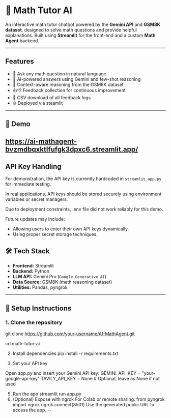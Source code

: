 # 🧮 Math Tutor AI

An interactive math tutor chatbot powered by the **Gemini API** and **GSM8K dataset**, designed to solve math questions and provide helpful explanations. Built using **Streamlit** for the front-end and a custom **Math Agent** backend.

---

##  Features

- 💬 Ask any math question in natural language
- 🤖 AI-powered answers using Gemini  and few-shot reasoning
- 🧠 Context-aware reasoning from the GSM8K dataset
- 👍👎 Feedback collection for continuous improvement
- 📄 CSV download of all feedback logs
- 🌐 Deployed via steamlit

---

## 🚀 Demo

https://ai-mathagent-bvzmdbqxktlfufgk3dpxc6.streamlit.app/
---
## API Key Handling

For demonstration, the API key is currently hardcoded in `streamlit_app.py` for immediate testing.

In real applications, API keys should be stored securely using environment variables or secret managers.

Due to deployment constraints, .env file did not work reliably for this demo.

Future updates may include:

- Allowing users to enter their own API keys dynamically.
- Using proper secret storage techniques.
## 🛠️ Tech Stack

- **Frontend:** Streamlit  
- **Backend:** Python  
- **LLM API:** Gemini Pro (`Google Generative AI`)  
- **Data Source:** GSM8K (math reasoning dataset)  
- **Utilities:** Pandas, pyngrok

---

## 🔧 Setup Instructions

### 1. Clone the repository

git clone https://github.com/your-username/AI-MathAgent.git

cd math-tutor-ai

2. Install dependencies
pip install -r requirements.txt

3. Set your API key

Open app.py and insert your Gemini API key:
GEMINI_API_KEY = "your-google-api-key"
TAVILY_API_KEY = None  # Optional, leave as None if not used

5. Run the app
streamlit run app.py
6. (Optional) Expose with ngrok
For Colab or remote sharing:
from pyngrok import ngrok
ngrok.connect(8501)
Use the generated public URL to access the app.
--
